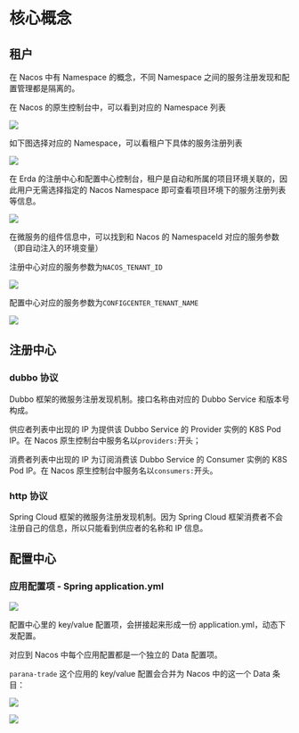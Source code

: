 # 核心概念

## 租户

在 Nacos 中有 Namespace 的概念，不同 Namespace 之间的服务注册发现和配置管理都是隔离的。

在 Nacos 的原生控制台中，可以看到对应的 Namespace 列表

![](https://terminus-paas.oss-cn-hangzhou.aliyuncs.com/paas-doc/2021/08/03/09f3b127-491b-4e55-8076-79952c168f9c.png)

如下图选择对应的 Namespace，可以看租户下具体的服务注册列表

![](https://terminus-paas.oss-cn-hangzhou.aliyuncs.com/paas-doc/2021/08/03/dc766e9c-ff9c-47fe-866e-280d04bfc5aa.png)

在 Erda 的注册中心和配置中心控制台，租户是自动和所属的项目环境关联的，因此用户无需选择指定的 Nacos Namespace 即可查看项目环境下的服务注册列表等信息。

![](https://terminus-paas.oss-cn-hangzhou.aliyuncs.com/paas-doc/2021/08/03/ec7e5fe2-c78b-4cba-85c8-782cb91f50a8.png)

在微服务的组件信息中，可以找到和 Nacos 的 NamespaceId 对应的服务参数（即自动注入的环境变量）

注册中心对应的服务参数为`NACOS_TENANT_ID`

![](https://terminus-paas.oss-cn-hangzhou.aliyuncs.com/paas-doc/2021/08/03/6daf8e39-a1f8-4d31-996b-725b681969a6.png)

配置中心对应的服务参数为`CONFIGCENTER_TENANT_NAME`

![](https://terminus-paas.oss-cn-hangzhou.aliyuncs.com/paas-doc/2021/08/03/2326eded-23dd-415d-b7ba-ea589bf94b7d.png)


## 注册中心

### dubbo 协议

Dubbo 框架的微服务注册发现机制。接口名称由对应的 Dubbo Service 和版本号构成。

供应者列表中出现的 IP 为提供该 Dubbo Service 的 Provider 实例的 K8S Pod IP。在 Nacos 原生控制台中服务名以`providers:`开头；

消费者列表中出现的 IP 为订阅消费该 Dubbo Service 的 Consumer 实例的 K8S Pod IP。在 Nacos 原生控制台中服务名以`consumers:`开头。

### http 协议

Spring Cloud 框架的微服务注册发现机制。因为 Spring Cloud 框架消费者不会注册自己的信息，所以只能看到供应者的名称和 IP 信息。

## 配置中心

### 应用配置项 - Spring application.yml

![](https://terminus-paas.oss-cn-hangzhou.aliyuncs.com/paas-doc/2021/08/03/2eebbfaa-8b72-4343-85f1-34cd67c10cd1.png)

配置中心里的 key/value 配置项，会拼接起来形成一份 application.yml，动态下发配置。

对应到 Nacos 中每个应用配置都是一个独立的 Data 配置项。

`parana-trade` 这个应用的 key/value 配置会合并为 Nacos 中的这一个 Data 条目：

![](https://terminus-paas.oss-cn-hangzhou.aliyuncs.com/paas-doc/2021/08/03/c6f33465-3098-4581-a7dd-2d817143706a.png)

![](http://terminus-paas.oss-cn-hangzhou.aliyuncs.com/paas-doc/2021/08/03/d1691a98-6ceb-482a-a8ef-1db3cd4a9362.png)
